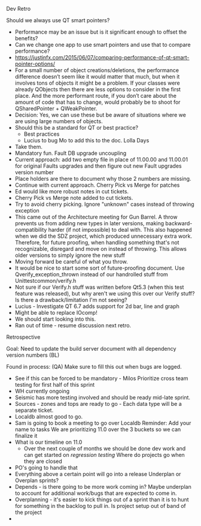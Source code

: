 Dev Retro

Should we always use QT smart pointers?
- Performance may be an issue but is it significant enough to offset the benefits?
- Can we change one app to use smart pointers and use that to compare performance?
- https://justinfx.com/2015/06/07/comparing-performance-of-qt-smart-pointer-options/
- For a small number of object creations/deletions, the performance difference doesn’t seem like it would matter that much, but when it involves tons of objects it might be a problem. If your classes were already QObjects then there are less options to consider in the first place. And the more performant route, if you don’t care about the amount of code that has to change, would probably be to shoot for QSharedPointer + QWeakPointer.
- Decision: Yes, we can use these but be aware of situations where we are using large numbers of objects.
- Should this be a standard for QT or best practice?
	- Best practices
	- Lucius to bug Mo to add this to the doc.
Lolla Days
- Take them.
- Mandatory fun.
Fault DB upgrade uncoupling
- Current approach: add two empty file in place of 11.00.00 and 11.00.01 for original Faults upgrades and then figure out new Fault upgrades version number
- Place holders are there to document why those 2 numbers are missing.
- Continue with current approach.
Cherry Pick vs Merge for patches
- Ed would like more robust notes in cut tickets.
- Cherry Pick vs Merge note added to cut tickets.
- Try to avoid cherry picking.
Ignore "unknown" cases instead of throwing exception
- This came out of the Architecture meeting for Gun Barrel. A throw prevents us from adding new types in later versions, making backward-compatibility harder (if not impossible) to deal with. This also happened when we did the SDZ project, which produced unnecessary extra work. Therefore, for future proofing, when handling something that's not recognizable, disregard and move on instead of throwing. This allows older versions to simply ignore the new stuff
- Moving forward be careful of what you throw. 
- It would be nice to start some sort of future-proofing document.
Use Qverify_exception_thrown instead of our handrolled stuff from Unittestcommon/verify.h
- Not sure if our Verify.h stuff was written before Qt5.3 (when this test feature was released), but why aren't we using this over our Verify stuff? Is there a drawback/limitation I'm not seeing?
- Lucius - Investigate
QT 6.7 adds support for 2d bar, line and graph
- Might be able to replace IOcomp!
- We should start looking into this.
- Ran out of time - resume discussion next retro.

Retrospective

Goal: Need to update the build server document with all dependency version numbers (BL)

Found in process: (QA) Make sure to fill this out when bugs are logged. 
- See if this can be forced to be mandatory - Milos
Prioritize cross team testing for first half of this sprint
- WH currently ongoing
- Seismic has more testing involved and should be ready mid-late sprint.
- Sources - zones and tops are ready to go - Each data type will be a separate ticket.
- Localdb almost good to go.
- Sam is going to book a meeting to go over Localdb
Reminder: Add your name to tasks
We are prioritizing 11.0 over the 3 buckets so we can finalize it
- What is our timeline on 11.0
	- Over the next couple of months we should be done dev work and can get started on *regression testing*
Where do projects go when they are closed
- PO's going to handle that
- Everything above a certain point will go into a release
Underplan or Overplan sprints?
- Depends - is there going to be more work coming in? Maybe underplan to account for additional work/bugs that are expected to come in.
- Overplanning - it's easier to kick things out of a sprint than it is to hunt for something in the backlog to pull in.
Is project setup out of band of the project
- 